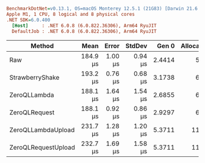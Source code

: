 ``` ini

BenchmarkDotNet=v0.13.1, OS=macOS Monterey 12.5.1 (21G83) [Darwin 21.6.0]
Apple M1, 1 CPU, 8 logical and 8 physical cores
.NET SDK=6.0.400
  [Host]     : .NET 6.0.8 (6.0.822.36306), Arm64 RyuJIT
  DefaultJob : .NET 6.0.8 (6.0.822.36306), Arm64 RyuJIT


```
|              Method |     Mean |   Error |  StdDev |  Gen 0 | Allocated |
|-------------------- |---------:|--------:|--------:|-------:|----------:|
|                 Raw | 184.9 μs | 1.00 μs | 0.94 μs | 2.4414 |      5 KB |
|     StrawberryShake | 193.2 μs | 0.76 μs | 0.68 μs | 3.1738 |      6 KB |
|        ZeroQLLambda | 188.1 μs | 1.64 μs | 1.54 μs | 2.6855 |      6 KB |
|       ZeroQLRequest | 188.1 μs | 0.92 μs | 0.86 μs | 2.9297 |      6 KB |
|  ZeroQLLambdaUpload | 231.7 μs | 1.28 μs | 1.20 μs | 5.3711 |     11 KB |
| ZeroQLRequestUpload | 232.7 μs | 1.69 μs | 1.58 μs | 5.3711 |     11 KB |
